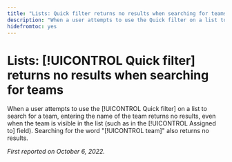 ```yaml
---
title: "Lists: Quick filter returns no results when searching for teams"
description: "When a user attempts to use the Quick filter on a list to search for a team, entering the name of the team returns no results, even when the team is visible in the list (such as in the Assigned to field). Searching for the word team also returns no results."
hidefromtoc: yes
---
```


# Lists: [!UICONTROL Quick filter] returns no results when searching for teams

When a user attempts to use the [!UICONTROL Quick filter] on a list to search for a team, entering the name of the team returns no results, even when the team is visible in the list (such as in the [!UICONTROL Assigned to] field). Searching for the word "[!UICONTROL team]" also returns no results.

_First reported on October 6, 2022._

